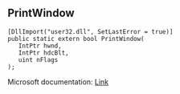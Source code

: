 ## PrintWindow

```
[DllImport("user32.dll", SetLastError = true)]
public static extern bool PrintWindow(
   IntPtr hwnd,
   IntPtr hdcBlt,
   uint nFlags
);
```

Microsoft documentation: [Link](https://docs.microsoft.com/en-us/windows/win32/api/winuser/nf-winuser-printwindow)
